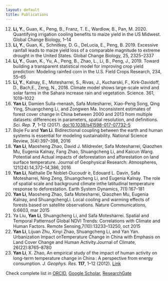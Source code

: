 ```yaml
---
layout: default
title: Publications
---
```

12. **Li, Y.**, Guan, K., Peng, B., Franz, T. E., Wardlow, B., Pan, M. 2020. Quantifying irrigation cooling benefits to maize yield in the US Midwest. Global Change Biology, 1–14
11. **Li, Y.**, Guan, K., Schnitkey, D. G., DeLucia, E., Peng, B. 2019. Excessive rainfall leads to maize yield loss of a comparable magnitude to extreme drought in the United States. Global Change Biology, 25, 2325–2337
10. **Li, Y.**, Guan, K., Yu, A., Peng, B., Zhao, L., Li, B., Peng, J., 2019. Toward building a transparent statistical model for improving crop yield prediction: Modeling rainfed corn in the U.S. Field Crops Research, 234, 55–65
9. **Li, Y.**, Kalnay, E., Motesharrei, S., Rivas, J., Kucharski, F., Kirk-Davidoff, D., Bach,E., Zeng, N., 2018. Climate model shows large-scale wind and solar farms in the Sahara increase rain and vegetation. Science. 361, 1019–1022
8.  **Yan Li**, Damien Sulla-menash, Safa Motesharrei, Xiao-Peng Song, Qing Ying, Shuangcheng Li, and Zongwen Ma. Inconsistent estimates of forest cover change in China between 2000 and 2013 from multiple datasets: differences in parameters, spatial resolution, and definitions. *Sci. Rep.* **7**, 1–12 (2017). [doi:10.1038/s41598-017-07732-5](doi:10.1038/s41598-017-07732-5) 
7.  Bojie Fu and **Yan Li**. Bidirectional coupling between the earth and human systems is essential for modeling sustainability. National Science Review, 3(4):397–398, 2016
6.  **Yan Li**, Maosheng Zhao, David J. Mildrexler, Safa Motesharrei, Qiaozhen Mu, Eugenia Kalnay, Fang Zhao, Shuangcheng Li, and Kaicun Wang. Potential and Actual impacts of deforestation and afforestation on land surface temperature. Journal of Geophysical Research: Atmospheres, 121(24):14,372–14,386, 2016
5.  **Yan Li**, Nathalie De Noblet-Ducoudr ́e, Edouard L. Davin, Safa Motesharrei, Ning Zeng, Shuangcheng Li, and Eugenia Kalnay. The role of spatial scale and background climate inthe latitudinal temperature response to deforestation. Earth System Dynamics, 7(1):167–181
4.  **Yan Li**, Maosheng Zhao, Safa Motesharrei, Qiaozhen Mu, Eugenia Kalnay, and ShuangchengLi. Local cooling and warming effects of forests based on satellite observations. Nature Communications, 6:6603, mar 2015
3.  Ya Liu, **Yan Li**, Shuangcheng Li, and Safa Motesharrei. Spatial and Temporal Patternsof Global NDVI Trends: Correlations with Climate and Human Factors. Remote Sensing,7(10):13233–13250, oct 2015
2.  **Yan Li**, Lijuan Zhu, Xinyi Zhao, Shuangcheng Li, and Yan Yan. Urbanization Impact onTemperature Change in China with Emphasis on Land Cover Change and Human Activity.Journal of Climate, 26(22):8765–8780
1.  **Yan Li**, X. Zhao, An empirical study of the impact of human activity on long-term temperature change in China : A perspective from energy consumption. *J. Geophys. Res.* **117**, 1–12 (2012). [Link](http://onlinelibrary.wiley.com/doi/10.1029/2012JD018132/abstract)

Check complete list in [ORCID](http://orcid.org/0000-0002-6336-0981), [Google Scholar](https://scholar.google.com/citations?user=hhNjw4MAAAAJ&hl=en), [ResearchGate](https://www.researchgate.net/profile/Yan_Li282)
